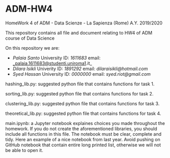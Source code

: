 # ADM-HW4
HomeWork 4 of ADM - Data Scienze - La Sapienza (Rome) A.Y. 2019/2020

This repository contains all file and document relating to HW4 of ADM course of Data Science

On this repository we are:
* _Palaia Santo_  University  ID: _1611683_ email: _palaia.1611683@studenti.uniroma1.it_
* _Dilara Isikli_ Univerity   ID: _1891292_ email: _dilaraisikli@hotmail.com_
* _Syed Hassan_   University  ID: _0000000_ email: _syed.riot@gmail.com_

hashing_lib.py: suggested python file that contains functions for task 1.

sorting_lib.py: suggested python file that contains functions for task 2.

clustering_lib.py: suggested python file that contains functions for task 3.

theoretical_lib.py: suggested python file that contains functions for task 4.

main.ipynb: a Jupyter notebook explaines choices you made throughout the homework. If you do not create the aforementioned libraries, you should include all functions in this file. The notebook must be clear, complete and tidy. Here an example of a nice notebook from last year. Avoid pushing on GitHub notebook that contain entire long printed list, otherwise we will not be able to open it.
